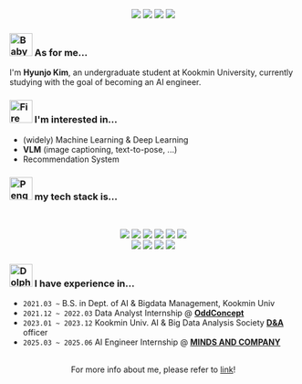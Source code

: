 <div align = "center">
  
  <a href="https://www.instagram.com/meun.zzz/"><img src="https://img.shields.io/badge/Instagram-000000?style=flat&logo=Instagram&logoColor=white"/></a>
  <a href="https://imymeunz.notion.site/Hyunjo-Kim-93d876622d534c0082c527309bc6be17?pvs=4"><img src="https://img.shields.io/badge/Notion-000000?style=flat&logo=Notion&logoColor=white"/></a>
  <a href="https://meunz.tistory.com/"><img src="https://img.shields.io/badge/Tistory-000000?style=flat&logo=Notion&logoColor=white"/></a>
  <a href="mailto:elisha0904@kookmin.ac.kr"><img src="https://img.shields.io/badge/Contact_me!-FFFFFF?style=flat&logo=Gmail&logoColor=black"/></a><br/>
</div>

### <img src="https://raw.githubusercontent.com/Tarikul-Islam-Anik/Animated-Fluent-Emojis/master/Emojis/Animals/Baby%20Chick.png" alt="Baby Chick" width="40" height="40" /> As for me...

I'm **Hyunjo Kim**, an undergraduate student at Kookmin University, currently studying with the goal of becoming an AI engineer.


### <img src="https://raw.githubusercontent.com/Tarikul-Islam-Anik/Animated-Fluent-Emojis/master/Emojis/Travel%20and%20places/Fire.png" alt="Fire" width="40" height="40" /> I'm interested in...
- (widely) Machine Learning & Deep Learning
- **VLM** (image captioning, text-to-pose, ...)
- Recommendation System


### <img src="https://raw.githubusercontent.com/Tarikul-Islam-Anik/Animated-Fluent-Emojis/master/Emojis/Animals/Penguin.png" alt="Penguin" width="40" height="40" /> my tech stack is...

<br/>
<p align="center">
  <img src="https://img.shields.io/badge/Python-3766AB?style=flat&logo=Python&logoColor=white"/>
  <img src="https://img.shields.io/badge/Pytorch-EE4C2C?style=flat&logo=Pytorch&logoColor=white"/>
  <img src="https://img.shields.io/badge/TensorFlow-FF6F00?style=flat&logo=TensorFlow&logoColor=white"/>
  <img src="https://img.shields.io/badge/OpenCV-5C3EE8?style=flat&logo=OpenCV&logoColor=white"/>
  <img src="https://img.shields.io/badge/R-276DC3?style=flat&logo=R&logoColor=white"/>
  <img src="https://img.shields.io/badge/MySQL-4479A1?style=flat&logo=MySQL&logoColor=white"/>
  <br/>
  <img src="https://img.shields.io/badge/Anaconda-44A833?style=flat&logo=Anaconda&logoColor=white"/>
  <img src="https://img.shields.io/badge/VSCode-007ACC?style=flat&logo=Visual Studio Code&logoColor=white"/>
  <img src="https://img.shields.io/badge/Jupyter-F37626?style=flat&logo=Jupyter&logoColor=white"/>
  <img src="https://img.shields.io/badge/Google Colab-F9AB00?style=flat&logo=GoogleColab&logoColor=white"/>
</p>

### <img src="https://raw.githubusercontent.com/Tarikul-Islam-Anik/Animated-Fluent-Emojis/master/Emojis/Animals/Dolphin.png" alt="Dolphin" width="40" height="40" /> I have experience in...
- `2021.03 ~` B.S. in Dept. of AI & Bigdata Management, Kookmin Univ   
- `2021.12 ~ 2022.03` Data Analyst Internship @ [**OddConcept**](https://oddconcepts.kr/ko/)
- `2023.01 ~ 2023.12` Kookmin Univ. AI & Big Data Analysis Society [**D&A**](https://cms.kookmin.ac.kr/dna/index.do) officer
- `2025.03 ~ 2025.06` AI Engineer Internship @ [**MINDS AND COMPANY**](https://mnc.ai/)

<br/>
<div align="center"> For more info about me, please refer to <a href="https://imymeunz.notion.site/Hyunjo-Kim-93d876622d534c0082c527309bc6be17?pvs=4">link</a>! </div>
